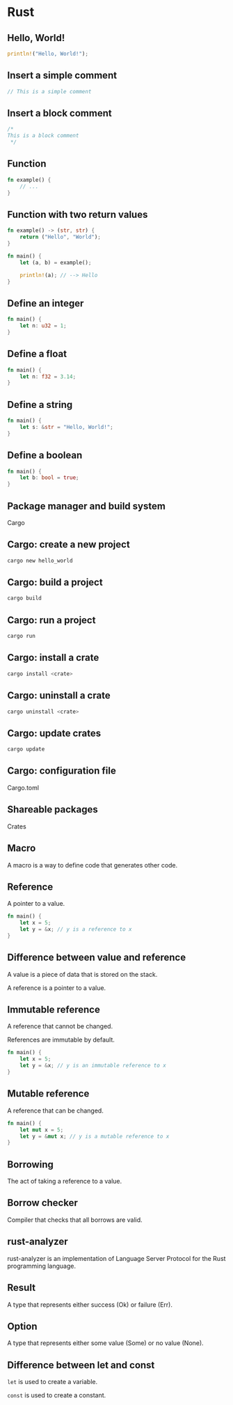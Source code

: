 # Rust

## Hello, World!

```rust
println!("Hello, World!");
```

## Insert a simple comment

```rust
// This is a simple comment
```

## Insert a block comment

```rust
/*
This is a block comment
 */
```

## Function

```rust
fn example() {
    // ...
}
```

## Function with two return values

```rust
fn example() -> (str, str) {
    return ("Hello", "World");
}

fn main() {
    let (a, b) = example();

    println!(a); // --> Hello
}
```

## Define an integer

```rust
fn main() {
    let n: u32 = 1;
}
```

## Define a float

```rust
fn main() {
    let n: f32 = 3.14;
}
```

## Define a string

```rust
fn main() {
    let s: &str = "Hello, World!";
}
```

## Define a boolean

```rust
fn main() {
    let b: bool = true;
}
```

## Package manager and build system

Cargo

## Cargo: create a new project

```bash
cargo new hello_world
```

## Cargo: build a project

```bash
cargo build
```

## Cargo: run a project

```bash
cargo run
```

## Cargo: install a crate

```bash
cargo install <crate>
```

## Cargo: uninstall a crate

```bash
cargo uninstall <crate>
```

## Cargo: update crates

```bash
cargo update
```

## Cargo: configuration file

Cargo.toml

## Shareable packages

Crates

## Macro

A macro is a way to define code that generates other code.

## Reference

A pointer to a value.

```rust
fn main() {
    let x = 5;
    let y = &x; // y is a reference to x
}
```

## Difference between value and reference

A value is a piece of data that is stored on the stack.

A reference is a pointer to a value.

## Immutable reference

A reference that cannot be changed.

References are immutable by default.

```rust
fn main() {
    let x = 5;
    let y = &x; // y is an immutable reference to x
}
```

## Mutable reference

A reference that can be changed.

```rust
fn main() {
    let mut x = 5;
    let y = &mut x; // y is a mutable reference to x
}
```

## Borrowing

The act of taking a reference to a value.

## Borrow checker

Compiler that checks that all borrows are valid.

## rust-analyzer

rust-analyzer is an implementation of Language Server Protocol for the Rust programming language.

## Result

A type that represents either success (Ok) or failure (Err).

## Option

A type that represents either some value (Some) or no value (None).

## Difference between let and const

`let` is used to create a variable.

`const` is used to create a constant.
